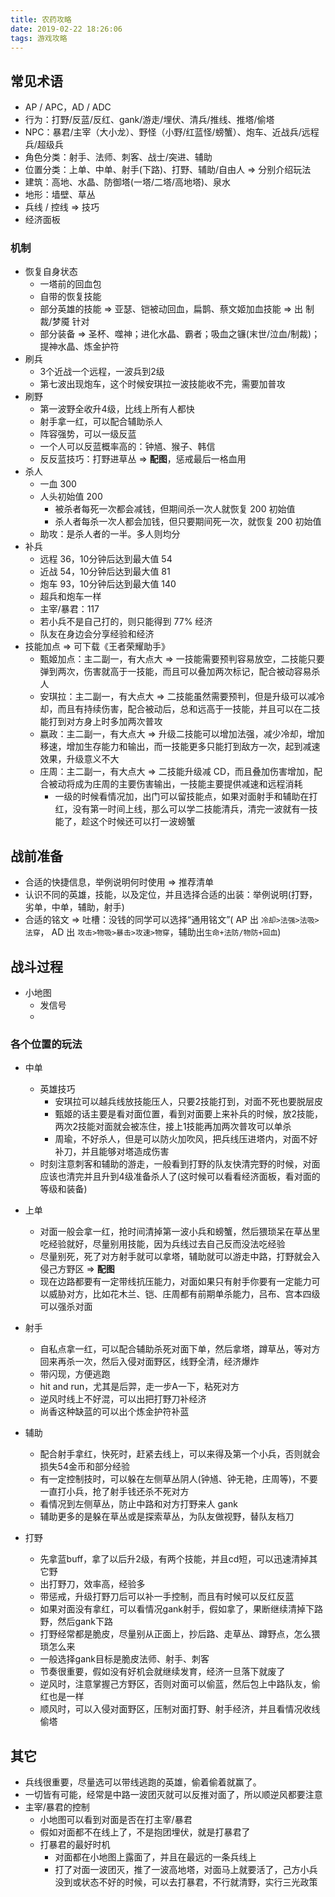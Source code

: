 ```yaml
---
title: 农药攻略
date: 2019-02-22 18:26:06
tags: 游戏攻略
---
```


## 常见术语
*   AP / APC，AD / ADC
*   行为：打野/反蓝/反红、gank/游走/埋伏、清兵/推线、推塔/偷塔
*   NPC：暴君/主宰（大小龙）、野怪（小野/红蓝怪/螃蟹）、炮车、近战兵/远程兵/超级兵
*   角色分类：射手、法师、刺客、战士/突进、辅助
*   位置分类：上单、中单、射手(下路)、打野、辅助/自由人 => 分别介绍玩法
*   建筑：高地、水晶、防御塔(一塔/二塔/高地塔)、泉水
*   地形：墙壁、草丛
*   兵线 / 控线 => 技巧
*   经济面板

### 机制
*   恢复自身状态
    *   一塔前的回血包
    *   自带的恢复技能
    *   部分英雄的技能 => 亚瑟、铠被动回血，扁鹊、蔡文姬加血技能 => 出 制裁/梦魇 针对
    *   部分装备 => 圣杯、噬神；进化水晶、霸者；吸血之镰(末世/泣血/制裁)；提神水晶、炼金护符
*   刷兵
    *   3个近战一个远程，一波兵到2级
    *   第七波出现炮车，这个时候安琪拉一波技能收不完，需要加普攻
*   刷野
    *   第一波野全收升4级，比线上所有人都快
    *   射手拿一红，可以配合辅助杀人
    *   阵容强势，可以一级反蓝
    *   一个人可以反蓝概率高的：钟馗、猴子、韩信
    *   反反蓝技巧：打野进草丛 => **配图**，惩戒最后一格血用
*   杀人
    *   一血 300
    *   人头初始值 200
        *   被杀者每死一次都会减钱，但期间杀一次人就恢复 200 初始值
        *   杀人者每杀一次人都会加钱，但只要期间死一次，就恢复 200 初始值
    *   助攻：是杀人者的一半。多人则均分
*   补兵
    *   远程 36，10分钟后达到最大值 54
    *   近战 54，10分钟后达到最大值 81
    *   炮车 93，10分钟后达到最大值 140
    *   超兵和炮车一样
    *   主宰/暴君：117
    *   若小兵不是自己打的，则只能得到 77% 经济
    *   队友在身边会分享经验和经济
*   技能加点 => 可下载《王者荣耀助手》
    *   甄姬加点：主二副一，有大点大 =>  一技能需要预判容易放空，二技能只要弹到两次，伤害就高于一技能，而且可以叠加两次标记，配合被动容易杀人
    *   安琪拉：主二副一，有大点大 => 二技能虽然需要预判，但是升级可以减冷却，而且有持续伤害，配合被动后，总和远高于一技能，并且可以在二技能打到对方身上时多加两次普攻
    *   嬴政：主二副一，有大点大 => 升级二技能可以增加法强，减少冷却，增加移速，增加生存能力和输出，而一技能更多只能打到敌方一次，起到减速效果，升级意义不大
    *   庄周：主二副一，有大点大 => 二技能升级减 CD，而且叠加伤害增加，配合被动将成为庄周的主要伤害输出，一技能主要提供减速和远程消耗
        *   一级的时候看情况加，出门可以留技能点，如果对面射手和辅助在打红，没有第一时间上线，那么可以学二技能清兵，清完一波就有一技能了，趁这个时候还可以打一波螃蟹
    
## 战前准备
*   合适的快捷信息，举例说明何时使用 => 推荐清单
*   认识不同的英雄，技能，以及定位，并且选择合适的出装：举例说明(打野，劣单，中单，辅助，射手)
*   合适的铭文 => 吐槽：没钱的同学可以选择“通用铭文”( AP 出 `冷却>法强>法吸>法穿`， AD 出 `攻击>物吸>暴击>攻速>物穿`，辅助出`生命+法防/物防+回血`)

## 战斗过程
*   小地图
    *   发信号
    *   

### 各个位置的玩法
*   中单
    *   英雄技巧
        *   安琪拉可以越兵线放技能压人，只要2技能打到，对面不死也要脱层皮
        *   甄姬的话主要是看对面位置，看到对面要上来补兵的时候，放2技能，两次2技能对面就会被冻住，接上1技能再加两次普攻可以单杀
        *   周瑜，不好杀人，但是可以防火加吹风，把兵线压进塔内，对面不好补刀，并且能够对塔造成伤害
    *   时刻注意刺客和辅助的游走，一般看到打野的队友快清完野的时候，对面应该也清完并且升到4级准备杀人了(这时候可以看看经济面板，看对面的等级和装备)
*   上单
    *   对面一般会拿一红，抢时间清掉第一波小兵和螃蟹，然后猥琐呆在草丛里吃经验就好，尽量别用技能，因为兵线过去自己反而没法吃经验
    *   尽量别死，死了对方射手就可以拿塔，辅助就可以游走中路，打野就会入侵己方野区 => **配图**
    *   现在边路都要有一定带线抗压能力，对面如果只有射手你要有一定能力可以威胁对方，比如花木兰、铠、庄周都有前期单杀能力，吕布、宫本四级可以强杀对面

*   射手
    *   自私点拿一红，可以配合辅助杀死对面下单，然后拿塔，蹲草丛，等对方回来再杀一次，然后入侵对面野区，线野全清，经济爆炸
    *   带闪现，方便逃跑
    *   hit and run，尤其是后羿，走一步A一下，粘死对方
    *   逆风时线上不好混，可以出把打野刀补经济
    *   尚香这种缺蓝的可以出个炼金护符补蓝

*   辅助
    *   配合射手拿红，快死时，赶紧去线上，可以来得及第一个小兵，否则就会损失54金币和部分经验
    *   有一定控制技时，可以躲在左侧草丛阴人(钟馗、钟无艳，庄周等)，不要一直打小兵，抢了射手钱还杀不死对方
    *   看情况到左侧草丛，防止中路和对方打野来人 gank
    *   辅助更多的是躲在草丛或是探索草丛，为队友做视野，替队友档刀

*   打野
    *   先拿蓝buff，拿了以后升2级，有两个技能，并且cd短，可以迅速清掉其它野
    *   出打野刀，效率高，经验多
    *   带惩戒，升级打野刀后可以补一手控制，而且有时候可以反红反蓝
    *   如果对面没有拿红，可以看情况gank射手，假如拿了，果断继续清掉下路野，然后gank下路
    *   打野经常都是脆皮，尽量别从正面上，抄后路、走草丛、蹲野点，怎么猥琐怎么来
    *   一般选择gank目标是脆皮法师、射手、刺客
    *   节奏很重要，假如没有好机会就继续发育，经济一旦落下就废了
    *   逆风时，注意掌握己方野区，否则对面可以偷蓝，然后包上中路队友，偷红也是一样
    *   顺风时，可以入侵对面野区，压制对面打野、射手经济，并且看情况收线偷塔

## 其它
*   兵线很重要，尽量选可以带线逃跑的英雄，偷着偷着就赢了。
*   一切皆有可能，经常是中路一波团灭就可以反推对面了，所以顺逆风都要注意
*   主宰/暴君的控制
    *   小地图可以看到对面是否在打主宰/暴君
    *   假如对面都不在线上了，不是抱团埋伏，就是打暴君了
    *   打暴君的最好时机
        *   对面都在小地图上露面了，并且在最远的一条兵线上
        *   打了对面一波团灭，推了一波高地塔，对面马上就要活了，己方小兵没到或状态不好的时候，可以去打暴君，不行就清野，实行三光政策

    
 

